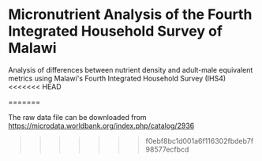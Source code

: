 # Micronutrient Analysis of the Fourth Integrated Household Survey of Malawi


Analysis of differences between nutrient density and adult-male equivalent metrics using Malawi's Fourth Integrated Household Survey (IHS4)
<<<<<<< HEAD
 
=======


The raw data file can be downloaded from https://microdata.worldbank.org/index.php/catalog/2936

>>>>>>> f0ebf8bc1d001a6f116302fbdeb7f98577ecfbcd
